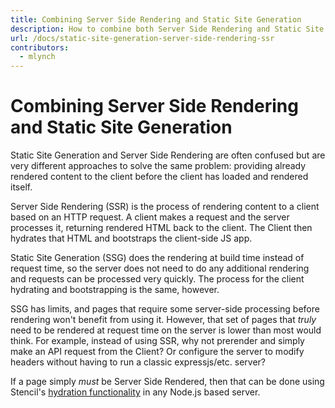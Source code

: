```yaml
---
title: Combining Server Side Rendering and Static Site Generation
description: How to combine both Server Side Rendering and Static Site Generation approaches
url: /docs/static-site-generation-server-side-rendering-ssr
contributors:
  - mlynch
---
```


# Combining Server Side Rendering and Static Site Generation

Static Site Generation and Server Side Rendering are often confused but are very different approaches to solve the same problem: providing already rendered content to the client before the client has loaded and rendered itself.

Server Side Rendering (SSR) is the process of rendering content to a client based on an HTTP request. A client makes a request and the server processes it, returning rendered HTML back to the client. The Client then hydrates that HTML and bootstraps the client-side JS app.

Static Site Generation (SSG) does the rendering at build time instead of request time, so the server does not need to do any additional rendering and requests can be processed very quickly. The process for the client hydrating and bootstrapping is the same, however.

SSG has limits, and pages that require some server-side processing before rendering won't benefit from using it. However, that set of pages that _truly_ need to be rendered at request time on the server is lower than most would think. For example, instead of using SSR, why not prerender and simply make an API request from the Client? Or configure the server to modify headers without having to run a classic expressjs/etc. server?

If a page simply _must_ be Server Side Rendered, then that can be done using Stencil's [hydration functionality](/docs/hydrate-app) in any Node.js based server.
